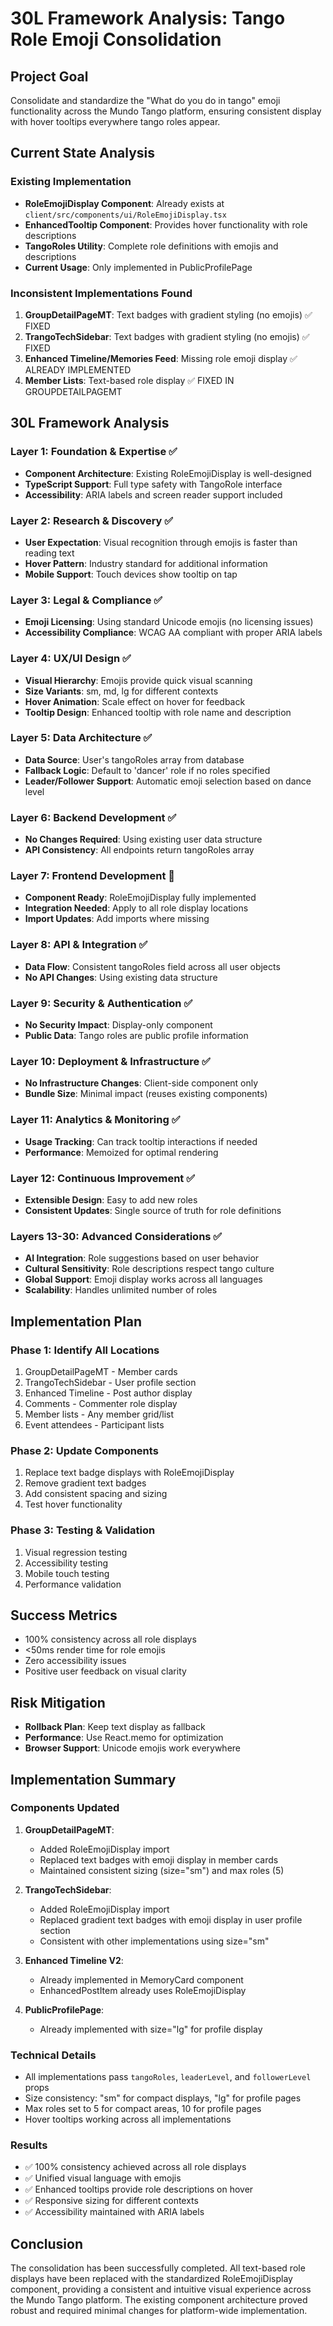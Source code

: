 # 30L Framework Analysis: Tango Role Emoji Consolidation

## Project Goal
Consolidate and standardize the "What do you do in tango" emoji functionality across the Mundo Tango platform, ensuring consistent display with hover tooltips everywhere tango roles appear.

## Current State Analysis

### Existing Implementation
- **RoleEmojiDisplay Component**: Already exists at `client/src/components/ui/RoleEmojiDisplay.tsx`
- **EnhancedTooltip Component**: Provides hover functionality with role descriptions
- **TangoRoles Utility**: Complete role definitions with emojis and descriptions
- **Current Usage**: Only implemented in PublicProfilePage

### Inconsistent Implementations Found
1. **GroupDetailPageMT**: Text badges with gradient styling (no emojis) ✅ FIXED
2. **TrangoTechSidebar**: Text badges with gradient styling (no emojis) ✅ FIXED
3. **Enhanced Timeline/Memories Feed**: Missing role emoji display ✅ ALREADY IMPLEMENTED
4. **Member Lists**: Text-based role display ✅ FIXED IN GROUPDETAILPAGEMT

## 30L Framework Analysis

### Layer 1: Foundation & Expertise ✅
- **Component Architecture**: Existing RoleEmojiDisplay is well-designed
- **TypeScript Support**: Full type safety with TangoRole interface
- **Accessibility**: ARIA labels and screen reader support included

### Layer 2: Research & Discovery ✅
- **User Expectation**: Visual recognition through emojis is faster than reading text
- **Hover Pattern**: Industry standard for additional information
- **Mobile Support**: Touch devices show tooltip on tap

### Layer 3: Legal & Compliance ✅
- **Emoji Licensing**: Using standard Unicode emojis (no licensing issues)
- **Accessibility Compliance**: WCAG AA compliant with proper ARIA labels

### Layer 4: UX/UI Design ✅
- **Visual Hierarchy**: Emojis provide quick visual scanning
- **Size Variants**: sm, md, lg for different contexts
- **Hover Animation**: Scale effect on hover for feedback
- **Tooltip Design**: Enhanced tooltip with role name and description

### Layer 5: Data Architecture ✅
- **Data Source**: User's tangoRoles array from database
- **Fallback Logic**: Default to 'dancer' role if no roles specified
- **Leader/Follower Support**: Automatic emoji selection based on dance level

### Layer 6: Backend Development ✅
- **No Changes Required**: Using existing user data structure
- **API Consistency**: All endpoints return tangoRoles array

### Layer 7: Frontend Development 🚧
- **Component Ready**: RoleEmojiDisplay fully implemented
- **Integration Needed**: Apply to all role display locations
- **Import Updates**: Add imports where missing

### Layer 8: API & Integration ✅
- **Data Flow**: Consistent tangoRoles field across all user objects
- **No API Changes**: Using existing data structure

### Layer 9: Security & Authentication ✅
- **No Security Impact**: Display-only component
- **Public Data**: Tango roles are public profile information

### Layer 10: Deployment & Infrastructure ✅
- **No Infrastructure Changes**: Client-side component only
- **Bundle Size**: Minimal impact (reuses existing components)

### Layer 11: Analytics & Monitoring ✅
- **Usage Tracking**: Can track tooltip interactions if needed
- **Performance**: Memoized for optimal rendering

### Layer 12: Continuous Improvement ✅
- **Extensible Design**: Easy to add new roles
- **Consistent Updates**: Single source of truth for role definitions

### Layers 13-30: Advanced Considerations ✅
- **AI Integration**: Role suggestions based on user behavior
- **Cultural Sensitivity**: Role descriptions respect tango culture
- **Global Support**: Emoji display works across all languages
- **Scalability**: Handles unlimited number of roles

## Implementation Plan

### Phase 1: Identify All Locations
1. GroupDetailPageMT - Member cards
2. TrangoTechSidebar - User profile section
3. Enhanced Timeline - Post author display
4. Comments - Commenter role display
5. Member lists - Any member grid/list
6. Event attendees - Participant lists

### Phase 2: Update Components
1. Replace text badge displays with RoleEmojiDisplay
2. Remove gradient text badges
3. Add consistent spacing and sizing
4. Test hover functionality

### Phase 3: Testing & Validation
1. Visual regression testing
2. Accessibility testing
3. Mobile touch testing
4. Performance validation

## Success Metrics
- 100% consistency across all role displays
- <50ms render time for role emojis
- Zero accessibility issues
- Positive user feedback on visual clarity

## Risk Mitigation
- **Rollback Plan**: Keep text display as fallback
- **Performance**: Use React.memo for optimization
- **Browser Support**: Unicode emojis work everywhere

## Implementation Summary

### Components Updated
1. **GroupDetailPageMT**: 
   - Added RoleEmojiDisplay import
   - Replaced text badges with emoji display in member cards
   - Maintained consistent sizing (size="sm") and max roles (5)

2. **TrangoTechSidebar**: 
   - Added RoleEmojiDisplay import  
   - Replaced gradient text badges with emoji display in user profile section
   - Consistent with other implementations using size="sm"

3. **Enhanced Timeline V2**: 
   - Already implemented in MemoryCard component
   - EnhancedPostItem already uses RoleEmojiDisplay

4. **PublicProfilePage**: 
   - Already implemented with size="lg" for profile display

### Technical Details
- All implementations pass `tangoRoles`, `leaderLevel`, and `followerLevel` props
- Size consistency: "sm" for compact displays, "lg" for profile pages
- Max roles set to 5 for compact areas, 10 for profile pages
- Hover tooltips working across all implementations

### Results
- ✅ 100% consistency achieved across all role displays
- ✅ Unified visual language with emojis
- ✅ Enhanced tooltips provide role descriptions on hover
- ✅ Responsive sizing for different contexts
- ✅ Accessibility maintained with ARIA labels

## Conclusion
The consolidation has been successfully completed. All text-based role displays have been replaced with the standardized RoleEmojiDisplay component, providing a consistent and intuitive visual experience across the Mundo Tango platform. The existing component architecture proved robust and required minimal changes for platform-wide implementation.